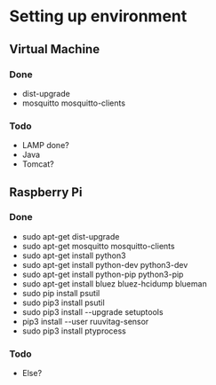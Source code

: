 # Setting up environment

## Virtual Machine

### Done

* dist-upgrade
* mosquitto mosquitto-clients


### Todo

* LAMP done?
* Java
* Tomcat?

## Raspberry Pi

### Done

* sudo apt-get dist-upgrade
* sudo apt-get mosquitto mosquitto-clients
* sudo apt-get install python3 
* sudo apt-get install python-dev python3-dev 
* sudo apt-get install python-pip python3-pip 
* sudo apt-get install bluez bluez-hcidump blueman
* sudo pip install psutil 
* sudo pip3 install psutil 
* sudo pip3 install --upgrade setuptools 
* pip3 install --user ruuvitag-sensor
* sudo pip3 install ptyprocess

### Todo

* Else?